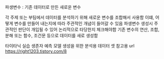 파생변수 : 기존 데이터로 만든 새로운 변수

각 주제 또는 부팀에서 데이터를 분석하기 위해 새로운 변수를 조합해서 사용함
이떄, 어떻게 변수를 만들어 내는지에 따라 주관적인 개념이 들어갈 수 있음
파생변수 생성시 주관적인 판단이 개입될 수 있어 논리적으로 타당한지 체크해야함
기존 변수의 연산, 조합, 분해 또는 함수, 조건문 등으로 데이터를 새로 생성함


타이타닉 실습 생존자 예측 모델 생성을 위한 분석용 데이터 셋
참고용 url
https://right1203.tistory.com/8
